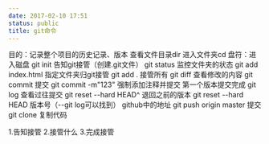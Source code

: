 ```yaml
---
date: 2017-02-10 17:51
status: public
title: git命令
---
```


目的：记录整个项目的历史记录、版本
查看文件目录dir
进入文件夹cd
盘符：进入磁盘
git init 告知git接管（创建.git文件）
git status 监控文件夹的状态
git add index.html 指定文件夹归git接管
git add . 接管所有
git diff  查看修改的内容
git commit 提交
git commit -m"123" 强制添加注释并提交
第一个版本提交完成
git log 查看过往提交
git reset --hard HEAD^ 退回之前的版本
git reset --hard HEAD 版本号（--git log可以找到）
github中的地址
git push origin master 提交
git clone 复制代码



1.告知接管
2.接管什么
3.完成接管